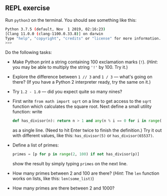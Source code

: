 ## REPL exercise

Run `python3` on the terminal. You should see something like this:

```sh
Python 3.7.5 (default, Nov  1 2019, 02:16:23)
[Clang 11.0.0 (clang-1100.0.33.8)] on darwin
Type "help", "copyright", "credits" or "license" for more information.
>>>
```

Do the following tasks:

* Make Python print a string containing 100 exclamation marks (`!`). (*Hint*:
  you may be able to multiply the string `'!'` by 100. Try it.)

* Explore the difference between `1 // 3` and `1 / 3` &mdash; what's going on
  there? (If you have a Python 2 interpreter ready, try the same on it.)

* Try `1.2 - 1.0` &mdash; did you expect quite so many nines?

* First write `from math import sqrt` on a line to get access to the `sqrt`
  function which calculates the square root. Next define a small utility
  function: write

  ```python
  def has_divisor(n): return n > 1 and any(n % i == 0 for i in range(2, int(sqrt(n) + 1)))
  ```

  as a single line. (Need to hit Enter twice
  to finish the definition.) Try it out with different values, like this:
  `has_divisor(5)` or `has_divisor(65537)`.

* Define a list of primes:

  ```python
  primes = [p for p in range(2, 100) if not has_divisor(p)]
  ```

  show the result by simply typing `primes` on the next line.

* How many primes between 2 and 100 are there? (*Hint*: The `len` function works on
  lists, like this: `len(some_list)`)

* How many primes are there between 2 and 1000?
